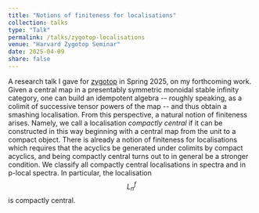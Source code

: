 ```yaml
---
title: "Notions of finiteness for localisations"
collection: talks
type: "Talk"
permalink: /talks/zygotop-localisations
venue: "Harvard Zygotop Seminar"
date: 2025-04-09
share: false
---
```


A research talk I gave for [zygotop](https://zygotop.github.io/) in Spring 2025, on my forthcoming work. Given a central map in a presentably symmetric monoidal stable infinity category, one can build an idempotent algebra -- roughly speaking, as a colimit of successive tensor powers of the map -- and thus obtain a smashing localisation. From this perspective, a natural notion of finiteness arises. Namely, we call a localisation _compactly central_ if it can be constructed in this way beginning with a central map from the unit to a compact object. There is already a notion of finiteness for localisations which requires that the acyclics be generated under colimits by compact acyclics, and being compactly central turns out to in general be a stronger condition. We classify all compactly central localisations in spectra and in p-local spectra. In particular, the localisation $$L_n^f$$ is compactly central.